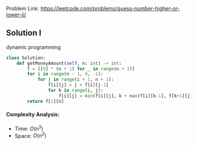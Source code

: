 Problem Link: https://leetcode.com/problems/guess-number-higher-or-lower-ii/



## Solution I
dynamic programming

```python
class Solution:
    def getMoneyAmount(self, n: int) -> int:
        f = [[0] * (n + 1) for _ in range(n + 1)]
        for i in range(n - 1, 0, -1):
            for j in range(i + 1, n + 1):
                f[i][j] = j + f[i][j-1]
                for k in range(i, j):
                    f[i][j] = min(f[i][j], k + max(f[i][k-1], f[k+1][j]))
        return f[1][n]
```

#### Complexity Analysis:
- Time: $O(n^3)$
- Space: $O(n^2)$